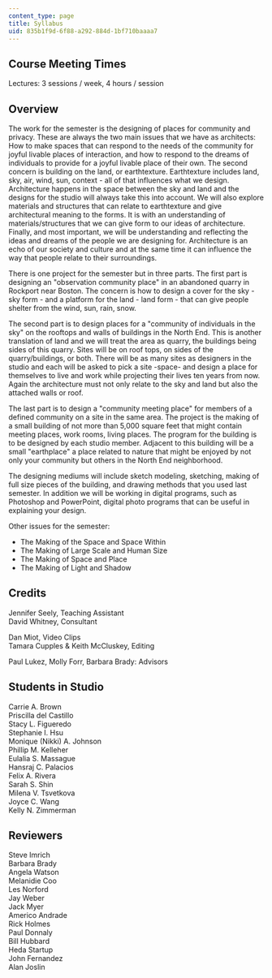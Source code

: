 ```yaml
---
content_type: page
title: Syllabus
uid: 835b1f9d-6f88-a292-884d-1bf710baaaa7
---
```


Course Meeting Times
--------------------

Lectures: 3 sessions / week, 4 hours / session

Overview
--------

The work for the semester is the designing of places for community and privacy. These are always the two main issues that we have as architects: How to make spaces that can respond to the needs of the community for joyful livable places of interaction, and how to respond to the dreams of individuals to provide for a joyful livable place of their own. The second concern is building on the land, or earthtexture. Earthtexture includes land, sky, air, wind, sun, context - all of that influences what we design. Architecture happens in the space between the sky and land and the designs for the studio will always take this into account. We will also explore materials and structures that can relate to earthtexture and give architectural meaning to the forms. It is with an understanding of materials/structures that we can give form to our ideas of architecture. Finally, and most important, we will be understanding and reflecting the ideas and dreams of the people we are designing for. Architecture is an echo of our society and culture and at the same time it can influence the way that people relate to their surroundings.

There is one project for the semester but in three parts. The first part is designing an "observation community place" in an abandoned quarry in Rockport near Boston. The concern is how to design a cover for the sky - sky form - and a platform for the land - land form - that can give people shelter from the wind, sun, rain, snow.

The second part is to design places for a "community of individuals in the sky" on the rooftops and walls of buildings in the North End. This is another translation of land and we will treat the area as quarry, the buildings being sides of this quarry. Sites will be on roof tops, on sides of the quarry/buildings, or both. There will be as many sites as designers in the studio and each will be asked to pick a site -space- and design a place for themselves to live and work while projecting their lives ten years from now. Again the architecture must not only relate to the sky and land but also the attached walls or roof.

The last part is to design a "community meeting place" for members of a defined community on a site in the same area. The project is the making of a small building of not more than 5,000 square feet that might contain meeting places, work rooms, living places. The program for the building is to be designed by each studio member. Adjacent to this building will be a small "earthplace" a place related to nature that might be enjoyed by not only your community but others in the North End neighborhood.

The designing mediums will include sketch modeling, sketching, making of full size pieces of the building, and drawing methods that you used last semester. In addition we will be working in digital programs, such as Photoshop and PowerPoint, digital photo programs that can be useful in explaining your design.

Other issues for the semester:

*   The Making of the Space and Space Within
*   The Making of Large Scale and Human Size
*   The Making of Space and Place
*   The Making of Light and Shadow

Credits
-------

Jennifer Seely, Teaching Assistant  
David Whitney, Consultant

Dan Miot, Video Clips  
Tamara Cupples & Keith McCluskey, Editing

Paul Lukez, Molly Forr, Barbara Brady: Advisors

Students in Studio
------------------

Carrie A. Brown  
Priscilla del Castillo  
Stacy L. Figueredo  
Stephanie I. Hsu  
Monique (Nikki) A. Johnson  
Phillip M. Kelleher  
Eulalia S. Massague  
Hansraj C. Palacios  
Felix A. Rivera  
Sarah S. Shin  
Milena V. Tsvetkova  
Joyce C. Wang  
Kelly N. Zimmerman

Reviewers
---------

Steve Imrich  
Barbara Brady  
Angela Watson  
Melanidie Coo  
Les Norford  
Jay Weber  
Jack Myer  
Americo Andrade  
Rick Holmes  
Paul Donnaly  
Bill Hubbard  
Heda Startup  
John Fernandez  
Alan Joslin